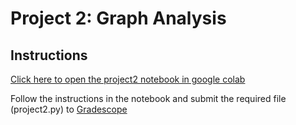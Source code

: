 # Project 2: Graph Analysis

## Instructions
[Click here to open the project2 notebook in google colab](https://colab.research.google.com/github/w4111/project2-f24/blob/main/project2.ipynb)

Follow the instructions in the notebook and submit the required file (project2.py) to [Gradescope](https://www.gradescope.com)
 

